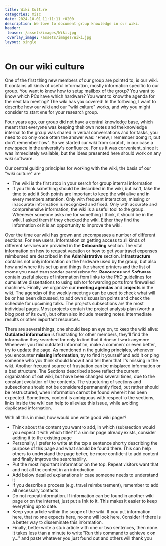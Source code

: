 ```yaml
---
title: Wiki Culture
categories: misc
date: 2024-10-01 11:11:11 +0200
description: We love to document group knowledge in our wiki.
header:
 teaser: /assets/images/Wiki.jpg
 overlay_image: /assets/images/Wiki.jpg
layout: single
---
```


# On our wiki culture
One of the first thing new members of our group are pointed to, is our wiki. It contains all kinds of useful information, mostly information specific to our group. You want to know how to setup mailbox of the group? You want to know which PCs have which hardware? You want to know the agenda for the next lab meeting? The wiki has you covered!
In the following, I want to describe how our wiki and our "wiki culture" works, and why you might consider to start one for your research group.

Four years ago, our group did not have a central knowledge base, which meant that everyone was keeping their own notes and the knowledge internal to the group was shared in verbal conversations and for tasks, you need to do only once often the answer was: "Phew, I remember doing it, but don't remember how".
So we started our wiki from scratch, in our case a new space in the university's confluence. For us it was convenient, since it was immediately available, but the ideas presented here should work on any wiki software.

Our central guiding principles for working with the wiki, the basis of our "wiki culture" are:
 - The wiki is the first stop in your search for group internal information
 - If you think something should be described in the wiki, but isn't, take the time to add it
Both points are important to keep the wiki alive and in every members attention. Only with frequent interaction, missing or inaccurate information is recognized and fixed. Only with accurate and comprehensive information, the wiki is a useful tool to the group. Whenever someone asks me for something I think, it should be in the wiki, I asked them if they checked the wiki. Either they find the information or it is an opportunity to improve the wiki.

Over the time our wiki has grown and encompasses a number of different sections:
For new users, information on getting access to all kinds of different services are provided in the **Onboarding** section.
The vital information on how to request vacation or how to get your travel expenses reimbursed are described in the **Administrative** section.
**Infrastructure** contains not only information on the hardware used by the group, but also how and where it is set up and things like shared printers and the list of rooms you need transponder permissions for.
**Resources** and **Software** contain useful pieces of information from links to the PhD guidelines for cumulative dissertations to using ssh for forwarding ports from firewalled machines.
Finally, we organize our **meeting agendas** and **projects** in the wiki. The agendas of the weekly meetings can be used to check what will be or has been discussed, to add  own discussion points and check the schedule for upcoming talks.
The projects subsections are the most individual pages. Most projects contain the project analysis plan (worth a blog post of its own), but often also include meeting notes, intermediate results or other important resources.

There are several things, one should keep an eye on, to keep the wiki alive:
**Outdated information** is frustrating for other members, they'll find the information they searched for only to find that it doesn't work anymore. Whenever you find outdated information, make a comment or even better, try to update the page.
As mentioned in the guiding principles, whenever you encounter **missing information**, try to find it yourself and add it or ping someone who you think should know it and tell them that it's missing in the wiki.
Another frequent source of frustration can be misplaced information or a bad structure. The Sections described above reflect the current organization of out wiki, but have been changed several times, due to the constant evolution of the contents. The structuring of sections and subsections should not be considered permanently fixed, but rather should
 be restructured, when information cannot be found where it has been expected. Sometimes, content is ambiguous with respect to the sections, links inside the wiki can help to alleviate this issue, while avoiding duplicated information.

With all this in mind, how would one write good wiki pages?
- Think about the content you want to add, in which (sub)section would you expect it with which title? If a similar page already exists, consider adding it to the existing page
- Personally, I prefer to write at the top a sentence shortly describing the purpose of this page and what should be found there. This can help others to understand the page better, be more confident to add content and finally improve the searchability.
- Put the most important information on the top. Repeat visitors want that and not all the context in an introduction
- Add below detailed explanations in case someone needs to understand it
- If you describe a process (e.g. travel reimbursement), remember to add all necessary contacts
- Do not repeat information. If information can be found in another wiki page or on the internet, just put a link to it. This makes it easier to keep everything up to date.
- Keep your article within the scope of the wiki. If you put information here, that no one expects here, no one will look here. Consider if there is a better way to disseminate this information.
- Finally, better write a stub article with one or two sentences, then none. It takes less than a minute to write "Run this command to achieve x on y..." and paste whatever you just found out and others will thank you

